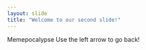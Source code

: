 ```yaml
---
layout: slide
title: "Welcome to our second slide!"
---
```

Memepocalypse
Use the left arrow to go back!
